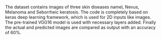 The dataset contains images of three skin diseases namel, Nevus, Melanoma and Seborrheic keratosis. The code is completely based on keras deep learning framework, which is used for 2D inputs like images. The pre-trained VGG16 model is used with necessary layers added. Finally the actual and predicted images are compared as output with an accuracy of 60%. 
